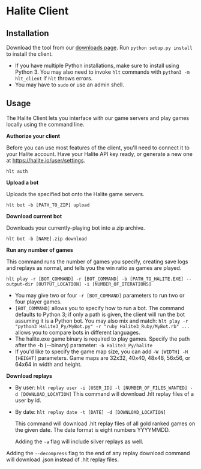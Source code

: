 # Halite Client

## Installation
Download the tool from our [downloads page](https://halite.io/learn-programming-challenge/downloads). Run `python setup.py install` to install the client.

* If you have multiple Python installations, make sure to install using Python 3. You may also need to invoke `hlt` commands with `python3 -m hlt_client` if `hlt` throws errors.
* You may have to `sudo` or use an admin shell.

## Usage
The Halite Client lets you interface with our game servers and play games locally using the command line.

**Authorize your client**

Before you can use most features of the client, you'll need to connect it to your Halite account. Have your Halite API key ready, or generate a new one at https://halite.io/user/settings.

`hlt auth`


**Upload a bot**

Uploads the specified bot onto the Halite game servers.

`hlt bot -b [PATH_TO_ZIP] upload`


**Download current bot**

Downloads your currently-playing bot into a zip archive.

`hlt bot -b [NAME].zip download`


**Run any number of games**

This command runs the number of games you specify, creating save logs and replays as normal, and tells you the win ratio as games are played.

`hlt play -r [BOT_COMMAND] -r [BOT_COMMAND] -b [PATH_TO_HALITE.EXE] --output-dir [OUTPUT_LOCATION] -i [NUMBER_OF_ITERATIONS]`

* You may give two or four `-r [BOT_COMMAND]` parameters to run two or four player games.
* `[BOT_COMMAND]` allows you to specify how to run a bot. The command defaults to Python 3; if only a path is given, the client will run the bot assuming it is a Python bot. You may also mix and match: `hlt play -r "python3 Halite3_Py/MyBot.py" -r "ruby Halite3_Ruby/MyBot.rb" ...` allows you to compare bots in different languages.
* The halite.exe game binary is required to play games. Specify the path after the -b (--binary) parameter: `-b Halite3_Py/halite`
* If you'd like to specify the game map size, you can add `-W [WIDTH] -H [HEIGHT]` parameters. Game maps are 32x32, 40x40, 48x48, 56x56, or 64x64 in width and height.


**Download replays**

  * By user: `hlt replay user -i [USER_ID] -l [NUMBER_OF_FILES_WANTED] -d [DOWNLOAD_LOCATION]`
    This command will download .hlt replay files of a user by id.

  * By date: `hlt replay date -t [DATE] -d [DOWNLOAD_LOCATION]`

    This command will download .hlt replay files of all gold ranked games on the given date. The date format is eight numbers YYYYMMDD.

    Adding the `-a` flag will include silver replays as well.

Adding the `--decompress` flag to the end of any replay download command will download .json instead of .hlt replay files.
